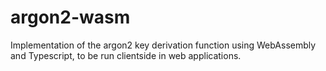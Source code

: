 # argon2-wasm
Implementation of the argon2 key derivation function using WebAssembly and Typescript, to be run clientside in web applications.